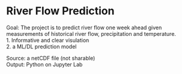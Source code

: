    River Flow Prediction   
=========================== 

   Goal:  The project is to predict river flow one week ahead given measurements of historical river flow, precipitation and temperature.    
     1. Informative and clear visulation    
     2. a ML/DL prediction model     
   
   Source: a netCDF file (not sharable)    
   Output: Python on Jupyter Lab    
   
